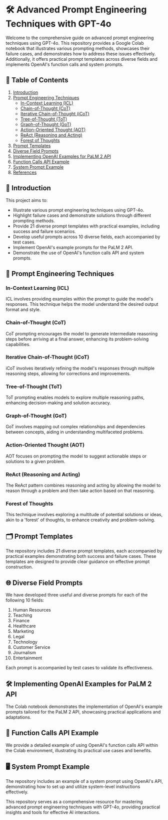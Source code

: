 # 🛠️ Advanced Prompt Engineering Techniques with GPT-4o

Welcome to the comprehensive guide on advanced prompt engineering techniques using GPT-4o. This repository provides a Google Colab notebook that illustrates various prompting methods, showcases their failure cases, and demonstrates how to address these issues effectively. Additionally, it offers practical prompt templates across diverse fields and implements OpenAI's function calls and system prompts.

## 📑 Table of Contents

1. [Introduction](#introduction)
2. [Prompt Engineering Techniques](#prompt-engineering-techniques)
   - [In-Context Learning (ICL)](#in-context-learning-icl)
   - [Chain-of-Thought (CoT)](#chain-of-thought-cot)
   - [Iterative Chain-of-Thought (iCoT)](#iterative-chain-of-thought-icot)
   - [Tree-of-Thought (ToT)](#tree-of-thought-tot)
   - [Graph-of-Thought (GoT)](#graph-of-thought-got)
   - [Action-Oriented Thought (AOT)](#action-oriented-thought-aot)
   - [ReAct (Reasoning and Acting)](#react-reasoning-and-acting)
   - [Forest of Thoughts](#forest-of-thoughts)
3. [Prompt Templates](#prompt-templates)
4. [Diverse Field Prompts](#diverse-field-prompts)
5. [Implementing OpenAI Examples for PaLM 2 API](#implementing-openai-examples-for-palm-2-api)
6. [Function Calls API Example](#function-calls-api-example)
7. [System Prompt Example](#system-prompt-example)
8. [References](#references)

## 📘 Introduction

This project aims to:

- Illustrate various prompt engineering techniques using GPT-4o.
- Highlight failure cases and demonstrate solutions through different prompting methods.
- Provide 21 diverse prompt templates with practical examples, including success and failure scenarios.
- Develop useful prompts across 10 diverse fields, each accompanied by test cases.
- Implement OpenAI's example prompts for the PaLM 2 API.
- Demonstrate the use of OpenAI's function calls API and system prompts.

## 🧠 Prompt Engineering Techniques

### In-Context Learning (ICL)

ICL involves providing examples within the prompt to guide the model's responses. This technique helps the model understand the desired output format and style.

### Chain-of-Thought (CoT)

CoT prompting encourages the model to generate intermediate reasoning steps before arriving at a final answer, enhancing its problem-solving capabilities.

### Iterative Chain-of-Thought (iCoT)

iCoT involves iteratively refining the model's responses through multiple reasoning steps, allowing for corrections and improvements.

### Tree-of-Thought (ToT)

ToT prompting enables models to explore multiple reasoning paths, enhancing decision-making and solution accuracy.

### Graph-of-Thought (GoT)

GoT involves mapping out complex relationships and dependencies between concepts, aiding in understanding multifaceted problems.

### Action-Oriented Thought (AOT)

AOT focuses on prompting the model to suggest actionable steps or solutions to a given problem.

### ReAct (Reasoning and Acting)

The ReAct pattern combines reasoning and acting by allowing the model to reason through a problem and then take action based on that reasoning.

### Forest of Thoughts

This technique involves exploring a multitude of potential solutions or ideas, akin to a 'forest' of thoughts, to enhance creativity and problem-solving.

## 🗂️ Prompt Templates

The repository includes 21 diverse prompt templates, each accompanied by practical examples demonstrating both success and failure cases. These templates are designed to provide clear guidance on effective prompt construction.

## 🌐 Diverse Field Prompts

We have developed three useful and diverse prompts for each of the following 10 fields:

1. Human Resources
2. Teaching
3. Finance
4. Healthcare
5. Marketing
6. Legal
7. Technology
8. Customer Service
9. Journalism
10. Entertainment

Each prompt is accompanied by test cases to validate its effectiveness.

## 🛠️ Implementing OpenAI Examples for PaLM 2 API

The Colab notebook demonstrates the implementation of OpenAI's example prompts tailored for the PaLM 2 API, showcasing practical applications and adaptations.

## 🔧 Function Calls API Example

We provide a detailed example of using OpenAI's function calls API within the Colab environment, illustrating its practical use cases and benefits.

## 🖥️ System Prompt Example

The repository includes an example of a system prompt using OpenAI's API, demonstrating how to set up and utilize system-level instructions effectively.


This repository serves as a comprehensive resource for mastering advanced prompt engineering techniques with GPT-4o, providing practical insights and tools for effective AI interactions.
